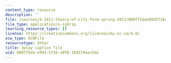 ```yaml
---
content_type: resource
description: ''
file: /courses/4-241j-theory-of-city-form-spring-2013/0807f5dae9935716a9f01b0174aac5da_LYudSLnQEkY.vtt
file_type: application/x-subrip
learning_resource_types: []
license: https://creativecommons.org/licenses/by-nc-sa/4.0/
ocw_type: OCWFile
resourcetype: Other
title: 3play caption file
uid: 0807f5da-e993-5716-a9f0-1b0174aac5da
---
```

